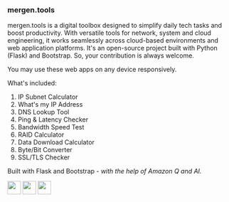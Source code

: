 ### mergen.tools

mergen.tools is a digital toolbox designed to simplify daily tech tasks and boost productivity. With versatile tools for network, system and cloud engineering, it works seamlessly across cloud-based environments and web application platforms. It's an open-source project built with Python (Flask) and Bootstrap. So, your contribution is always welcome. 

You may use these web apps on any device responsively. 

What's included: 
1. IP Subnet Calculator
2. What's my IP Address 
3. DNS Lookup Tool 
4. Ping & Latency Checker
5. Bandwidth Speed Test
6. RAID Calculator
7. Data Download Calculator
8. Byte/Bit Converter
9. SSL/TLS Checker

Built with Flask and Bootstrap - <em>with the help of Amazon Q and AI.</em>

<div >
	<code><img width="30" src="https://cdn.jsdelivr.net/gh/devicons/devicon@latest/icons/python/python-original.svg"/></code>
	<code><img width="30" src="https://cdn.jsdelivr.net/gh/devicons/devicon@latest/icons/flask/flask-original.svg"/></code>
	<code><img width="30" src="https://cdn.jsdelivr.net/gh/devicons/devicon@latest/icons/bootstrap/bootstrap-original.svg"/></code>
</div>
